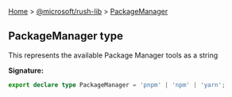 [Home](./index) &gt; [@microsoft/rush-lib](./rush-lib.md) &gt; [PackageManager](./rush-lib.packagemanager.md)

## PackageManager type

This represents the available Package Manager tools as a string

<b>Signature:</b>

```typescript
export declare type PackageManager = 'pnpm' | 'npm' | 'yarn';
```

